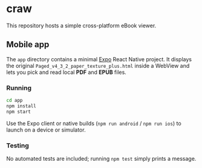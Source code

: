 # craw

This repository hosts a simple cross-platform eBook viewer.

## Mobile app

The `app` directory contains a minimal [Expo](https://expo.dev/) React Native
project. It displays the original `Paged_v4_3_2_paper_texture_plus.html`
inside a WebView and lets you pick and read local **PDF** and **EPUB** files.

### Running

```bash
cd app
npm install
npm start
```

Use the Expo client or native builds (`npm run android` / `npm run ios`) to
launch on a device or simulator.

### Testing

No automated tests are included; running `npm test` simply prints a message.
